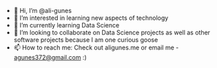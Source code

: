 - 👋 Hi, I’m @ali-gunes
- 👀 I’m interested in learning new aspects of technology
- 🌱 I’m currently learning Data Science
- 💞️ I’m looking to collaborate on Data Science projects as well as other software projects because I am one curious goose
- 📫 How to reach me: Check out aligunes.me or email me - agunes372@gmail.com :)

<!---
ali-gunes/ali-gunes is a ✨ special ✨ repository because its `README.md` (this file) appears on your GitHub profile.
You can click the Preview link to take a look at your changes.
--->
